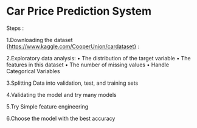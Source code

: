 # Car Price Prediction System

Steps :

1.Downloading the dataset {https://www.kaggle.com/CooperUnion/cardataset} :

2.Exploratory data analysis:
   • The distribution of the target variable
   • The features in this dataset
   • The number of missing values
   • Handle Categorical Variables

3.Splitting Data into validation, test, and training sets

4.Validating the model and try many models

5.Try Simple feature engineering

6.Choose the model with the best accuracy 
